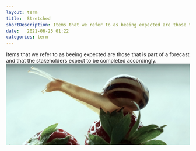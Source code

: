 ```yaml
---
layout: term
title:  Stretched
shortDescription: Items that we refer to as beeing expected are those that is part of a forecast and that the stakeholders expect to be completed accordingly.
date:   2021-06-25 01:22
categories: term
---
```

Items that we refer to as beeing expected are those that is part of a forecast and that the stakeholders expect to be completed accordingly.
![expected](../assets/terms/stretched.jpeg)